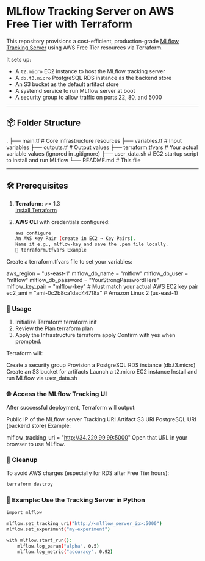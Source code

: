 # MLflow Tracking Server on AWS Free Tier with Terraform

This repository provisions a cost-efficient, production-grade [MLflow Tracking Server](https://mlflow.org/) using AWS Free Tier resources via Terraform.

It sets up:

- A `t2.micro` EC2 instance to host the MLflow tracking server
- A `db.t3.micro` PostgreSQL RDS instance as the backend store
- An S3 bucket as the default artifact store
- A systemd service to run MLflow server at boot
- A security group to allow traffic on ports 22, 80, and 5000

---

## 📦 Folder Structure

.
├── main.tf # Core infrastructure resources
├── variables.tf # Input variables
├── outputs.tf # Output values
├── terraform.tfvars # Your actual variable values (ignored in .gitignore)
├── user_data.sh # EC2 startup script to install and run MLflow
└── README.md # This file

---

## 🛠 Prerequisites

1. **Terraform**: >= 1.3  
   [Install Terraform](https://learn.hashicorp.com/tutorials/terraform/install-cli)

2. **AWS CLI** with credentials configured:
   ```bash
   aws configure
   An AWS Key Pair (create in EC2 → Key Pairs).
   Name it e.g., mlflow-key and save the .pem file locally.
   🔐 terraform.tfvars Example
   ```

Create a terraform.tfvars file to set your variables:

aws_region = "us-east-1"
mlflow_db_name = "mlflow"
mlflow_db_user = "mlflow"
mlflow_db_password = "YourStrongPasswordHere"
mlflow_key_pair = "mlflow-key" # Must match your actual AWS EC2 key pair
ec2_ami = "ami-0c2b8ca1dad447f8a" # Amazon Linux 2 (us-east-1)

### 🚀 Usage

1. Initialize Terraform
   terraform init
2. Review the Plan
   terraform plan
3. Apply the Infrastructure
   terraform apply
   Confirm with yes when prompted.

Terraform will:

Create a security group
Provision a PostgreSQL RDS instance (db.t3.micro)
Create an S3 bucket for artifacts
Launch a t2.micro EC2 instance
Install and run MLflow via user_data.sh

### 🌐 Access the MLflow Tracking UI

After successful deployment, Terraform will output:

Public IP of the MLflow server
Tracking URI
Artifact S3 URI
PostgreSQL URI (backend store)
Example:

mlflow_tracking_uri = "http://34.229.99.99:5000"
Open that URL in your browser to use MLflow.

### 🧹 Cleanup

To avoid AWS charges (especially for RDS after Free Tier hours):

```bash
terraform destroy
```

### 🧪 Example: Use the Tracking Server in Python

```bash
import mlflow

mlflow.set_tracking_uri("http://<mlflow_server_ip>:5000")
mlflow.set_experiment("my-experiment")

with mlflow.start_run():
    mlflow.log_param("alpha", 0.5)
    mlflow.log_metric("accuracy", 0.92)
```
